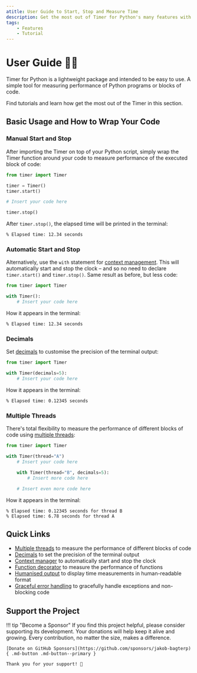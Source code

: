 ```yaml
---
atitle: User Guide to Start, Stop and Measure Time
description: Get the most out of Timer for Python's many features with comprehensive tutorials, tips, and tricks. Includes guides and code examples for both beginners and advanced users.
tags:
    - Features
    - Tutorial
---
```


# User Guide 👨‍🔧
Timer for Python is a lightweight package and intended to be easy to use. A simple tool for measuring performance of Python programs or blocks of code.

Find tutorials and learn how get the most out of the Timer in this section.

## Basic Usage and How to Wrap Your Code
### Manual Start and Stop
After importing the Timer on top of your Python script, simply wrap the Timer function around your code to measure performance of the executed block of code:

```python linenums="1" hl_lines="3-4 8"
from timer import Timer

timer = Timer()
timer.start()

# Insert your code here

timer.stop()
```

After `timer.stop()`, the elapsed time will be printed in the terminal:

```text title=""
% Elapsed time: 12.34 seconds
```

### Automatic Start and Stop
Alternatively, use the `with` statement for [context management](context-manager.md). This will automatically start and stop the clock – and so no need to declare `timer.start()` and `timer.stop()`. Same result as before, but less code:

```python linenums="1" hl_lines="3"
from timer import Timer

with Timer():
    # Insert your code here
```

How it appears in the terminal:

```text title=""
% Elapsed time: 12.34 seconds
```

### Decimals
Set [decimals](decimals.md) to customise the precision of the terminal output:

```python linenums="1" hl_lines="3"
from timer import Timer

with Timer(decimals=5):
    # Insert your code here
```

How it appears in the terminal:

```text title=""
% Elapsed time: 0.12345 seconds
```

### Multiple Threads
There's total flexibility to measure the performance of different blocks of code using [multiple threads](multiple-threads.md):

```python linenums="1" hl_lines="3 6"
from timer import Timer

with Timer(thread="A")
    # Insert your code here

    with Timer(thread="B", decimals=5):
        # Insert more code here

    # Insert even more code here
```

How it appears in the terminal:

<pre><code>% Elapsed time: 0.12345 seconds for thread <span class="fg-green">B</span>
% Elapsed time: 6.78 seconds for thread <span class="fg-green">A</span></code></pre>

## Quick Links
* [Multiple threads](multiple-threads.md) to measure the performance of different blocks of code
* [Decimals](decimals.md) to set the precision of the terminal output
* [Context manager](context-manager.md) to automatically start and stop the clock
* [Function decorator](function-decorator.md) to measure the performance of functions
* [Humanised output](humanised-output.md) to display time measurements in human-readable format
* [Graceful error handling](graceful-error-handling.md) to gracefully handle exceptions and non-blocking code

## Support the Project

!!! tip "Become a Sponsor"
    If you find this project helpful, please consider supporting its development. Your donations will help keep it alive and growing. Every contribution, no matter the size, makes a difference.

    [Donate on GitHub Sponsors](https://github.com/sponsors/jakob-bagterp){ .md-button .md-button--primary }

    Thank you for your support! 🙌
